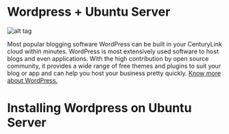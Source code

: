 # Wordpress + Ubuntu Server

![alt tag](https://s.w.org/style/images/wp-header-logo.png?1)

Most popular blogging software WordPress can be built in your CenturyLink cloud within minutes. WordPress is most extensively used software to host blogs and even applications. With the high contribution by open source community, it provides a wide range of free themes and plugins to suit your blog or app and can help you host your business pretty quickly. [Know more about WordPress.](https://wordpress.org/)

# Installing Wordpress on Ubuntu Server
